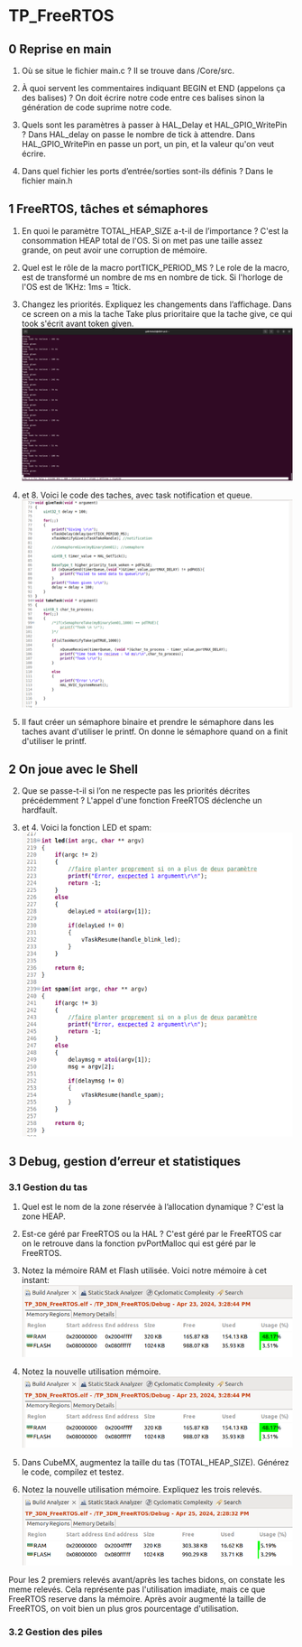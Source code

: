 # TP_FreeRTOS

## 0 Reprise en main
1. Où se situe le fichier main.c ?
  Il se trouve dans /Core/src.

2. À quoi servent les commentaires indiquant BEGIN et END (appelons ça des
balises) ?
On doit écrire notre code entre ces balises sinon la génération de code suprime notre code.

3. Quels sont les paramètres à passer à HAL_Delay et HAL_GPIO_WritePin ?
Dans HAL_delay on passe le nombre de tick à attendre. Dans HAL_GPIO_WritePin en passe un port, un pin, et la valeur qu'on veut écrire.

4. Dans quel fichier les ports d’entrée/sorties sont-ils définis ?
Dans le fichier main.h

## 1 FreeRTOS, tâches et sémaphores
1.  En quoi le paramètre TOTAL_HEAP_SIZE a-t-il de l’importance ?
C'est la consommation HEAP total de l'OS. Si on met pas une taille assez grande, on peut avoir une corruption de mémoire.

2. Quel est le rôle de la macro portTICK_PERIOD_MS ?
Le role de la macro, est de transformé un nombre de ms en nombre de tick. Si l'horloge de l'OS est de 1KHz: 1ms = 1tick.

6. Changez les priorités. Expliquez les changements dans l’affichage.
Dans ce screen on a mis la tache Take plus prioritaire que la tache give, ce qui took s'écrit avant token given.
![plot](./Screenshot1.png)

7. et 8. Voici le code des taches, avec task notification et queue.
![plot](./Screenshot2.png)

12. Il faut créer un sémaphore binaire et prendre le sémaphore dans les taches avant d'utiliser le printf. On donne le sémaphore quand on a finit d'utiliser le printf.

## 2 On joue avec le Shell
2. Que se passe-t-il si l’on ne respecte pas les priorités décrites précédemment ?
L'appel d'une fonction FreeRTOS déclenche un hardfault.

3. et 4. Voici la fonction LED et spam:
![plot](./Screenshot3.png)

## 3 Debug, gestion d’erreur et statistiques
### 3.1 Gestion du tas
1. Quel est le nom de la zone réservée à l’allocation dynamique ?
C'est la zone HEAP.

2. Est-ce géré par FreeRTOS ou la HAL ?
C'est géré par le FreeRTOS car on le retrouve dans la fonction pvPortMalloc qui est géré par le FreeRTOS.

4. Notez la mémoire RAM et Flash utilisée.
Voici notre mémoire à cet instant:
![plot](./Screenshot4.png)

6. Notez la nouvelle utilisation mémoire.
![plot](./Screenshot4.png)

7. Dans CubeMX, augmentez la taille du tas (TOTAL_HEAP_SIZE). Générez le code, compilez et testez.

8. Notez la nouvelle utilisation mémoire. Expliquez les trois relevés.
![plot](./Screenshot5.png)

Pour les 2 premiers relevés avant/après les taches bidons, on constate les meme relevés.
Cela représente pas l'utilisation imadiate, mais ce que FreeRTOS reserve dans la mémoire.
Après avoir augmenté la taille de FreeRTOS, on voit bien un plus gros pourcentage d'utilisation.

### 3.2 Gestion des piles
